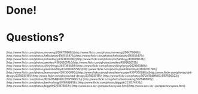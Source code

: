 # Done! #

# Questions? #



<div style="font-size:50%" markdown="1">
[http://www.flickr.com/photos/merwing/2084718669/](http://www.flickr.com/photos/merwing/2084718669/)  
[http://www.flickr.com/photos/hellodaniel/4161555475/](http://www.flickr.com/photos/hellodaniel/4161555475/)  
[http://www.flickr.com/photos/richardluyy/4193816036/](http://www.flickr.com/photos/richardluyy/4193816036/)  
[http://www.flickr.com/photos/aerokev/4583650515/](http://www.flickr.com/photos/aerokev/4583650515/)  
[http://www.flickr.com/photos/shinythings/2621363468/](http://www.flickr.com/photos/shinythings/2621363468/)  
[http://www.flickr.com/photos/paulrobertlloyd/3806097796/](http://www.flickr.com/photos/paulrobertlloyd/3806097796/)  
[http://www.flickr.com/photos/learnscope/4397300890/](http://www.flickr.com/photos/learnscope/4397300890/)  
[http://www.flickr.com/photos/obd-design/2374030181/](http://www.flickr.com/photos/obd-design/2374030181/)  
[http://www.flickr.com/photos/90124154@N00/3157590023/](http://www.flickr.com/photos/90124154@N00/3157590023/)  
[http://www.flickr.com/photos/benhosking/5076488919/](http://www.flickr.com/photos/benhosking/5076488919/)  
[http://www.flickr.com/photos/biggolf/2231574833/](http://www.flickr.com/photos/biggolf/2231574833/)  
[http://www.sics.se/~joe/apachevsyaws.html](http://www.sics.se/~joe/apachevsyaws.html)  
</div>